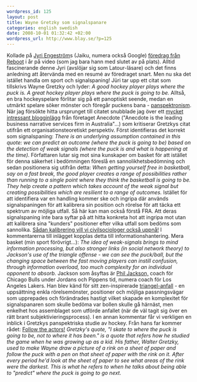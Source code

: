 ```yaml
--- 
wordpress_id: 125 
layout: post
title: Wayne Gretzky som signalspanare 
categories: english swedish 
date: 2008-10-01 01:32:42 +02:00 
wordpress_url: http://www.blay.se/?p=125 
---
```


Kollade på [Jyri Engeström](http://aula.org/people/jyri/)s (Jaiku, numera också Google) [föredrag från Reboot](http://www.zengestrom.com/blog/2008/09/nodal-points-vi.html) i år på video (som jag bara hann med slutet av på plats). Alltid fascinerande denne Jyri (avslöjar sig som Latour-läsare) och det finns anledning att återvända med en resumé av föredraget snart. Men nu ska det istället handla om sport och signalspaning! Jüri tar upp ett citat som tillskrivs Wayne Gretzky och lyder: *A good hockey player plays where the puck is. A great hockey player plays where the puck is going to be.* Alltså, en bra hockeyspelare förlitar sig på ett panoptiskt seende, medan en utmärkt spelare söker mönster och föregår puckens bana - [panspektronism](http://www.panspectrocism.org/). När jag försökte hitta ursprunget till citatet snubblade jag över ett [mycket intressant blogginlägg](http://www.anecdote.com.au/archives/2006/04/the_problem_wit_1.html) från företaget Anecdote ("Anecdote is the leading business narrative services firm in Australia"...) som kritiserar Gretzkys citat utifrån ett organisationsteoretiskt perspektiv. Först identifieras det korrekt som signalspaning: *There is an underlying assumption contained in this quote: we can predict an outcome (where the puck is going to be) based on the detection of weak signals (where the puck is and what is happening at the time).* Författaren lutar sig mot sina kunskaper om basket för att istället för denna säkerhet i bedömningen föreslå en sannolikhetsbedömning och sedan positionera sig utifrån detta: *When getting yourself free in basketball, say on a fast break, the good player creates a range of possibilities rather than running to a single point where they think the basketball is going to be. They help create a pattern which takes account of the weak signal but creating possibilities which are resilient to a range of outcomes.* Istället för att identifiera var en handling kommer ske och ingripa där används signalspaningen för att kalibrera sin position och rörelse för att täcka ett spektrum av möjliga utfall. Så här kan man också förstå FRA. Att deras signalspaning inte bara syftar på att hitta konkreta hot att ingripa mot utan att kalibrera sina "kunders" positioner efter vilka utfall som bedöms som sannolika. [Sådan kalibrering vill vi civilsociologer också uppnå!](http://www.isk-gbg.org/99our68/?p=264) I kommentarerna till inlägget kopplas detta till informationshantering. Mera basket (min sport förövrigt...): *The idea of weak-signals brings to mind information processing, but also stronger links (in social network theory) to Jackson's use of the triangle offense - we can see the puck/ball, but the changing space between the fast moving players can instill confusion, through information overload, too much complexity for an individual opponent to absorb.* Jackson som åsyftas är [Phil Jackson,](http://en.wikipedia.org/wiki/Phil_Jackson) coach för Chicago Bulls under Jordans och Pippens tid, numera coach för Los Angeles Lakers. Han blev känd för sitt zen-inspirerade [triangel-anfall](http://en.wikipedia.org/wiki/Triangle_offense) - en uppsättning enkla rörelsemönster, positioner och möjliga passningsvägar som upprepades och förändrades hastigt vilket skapade en komplexitet för signalspanaren som skulle bedöma var bollen skulle gå härnäst, men enkelhet hos assemblaget som utförde anfallet (när de väl tagit sig över en rätt brant subjektivieringsprocess). I en annan kommentar får vi verkligen en inblick i Gretzkys panspektriska studie av hockey. Från hans far kommer rådet: [Follow the actors!](http://www.google.se/search?q=follow+the+actor+latour) *Gretzky's quote, "I skate to where the puck is going to be, not to where it has been." is a quote that refers how he studied the game when he was growing up as a kid. His father, Walter Gretzky, used to make Wayne draw a picture of a rink on a sheet of paper and follow the puck with a pen on that sheet of paper with the rink on it. After every period he'd look at the sheet of paper to see what areas of the rink were the darkest. This is what he refers to when he talks about being able to "predict" where the puck is going to go next.* 
